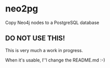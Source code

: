 # neo2pg
Copy Neo4j nodes to a PostgreSQL database

## DO NOT USE THIS! ##

This is very much a work in progress.

When it's usable, I''l change the README.md :-)
